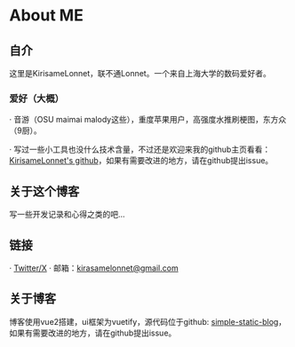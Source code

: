 
# About ME

## 自介
这里是KirisameLonnet，联不通Lonnet。一个来自上海大学的数码爱好者。

### 爱好（大概）
· 音游（OSU maimai malody这些），重度苹果用户，高强度水推刷梗图，东方众（9厨）。

· 写过一些小工具也没什么技术含量，不过还是欢迎来我的github主页看看：[KirisameLonnet's github](https://github.com/KirisameLonnet/)，如果有需要改进的地方，请在github提出issue。


## 关于这个博客
写一些开发记录和心得之类的吧...

## 链接
· [Twitter/X](https://x.com/Lonnet_Official)
· 邮箱：kirasamelonnet@gmail.com

## 关于博客
博客使用vue2搭建，ui框架为vuetify，源代码位于github: [simple-static-blog](https://github.com/KirisameLonnet/simple-static-blog)，如果有需要改进的地方，请在github提出issue。
